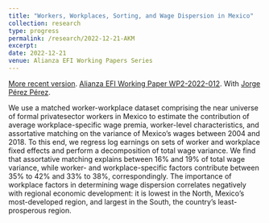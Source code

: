 ```yaml
---
title: "Workers, Workplaces, Sorting, and Wage Dispersion in Mexico"
collection: research
type: progress
permalink: /research/2022-12-21-AKM
excerpt:
date: 2022-12-21
venue: Alianza EFI Working Papers Series
---
```


[More recent version](http://jgnunol.github.io/files/files/PerezNunoAKM20221221.pdf). [Alianza EFI Working Paper WP2-2022-012](https://alianzaefi.com/download/the-contribution-of-workers-workplaces-and-sorting-to-wage-inequality-in-mexico/). With [Jorge Pérez Pérez](https://jorgeperezperez.com/).

We use a matched worker-workplace dataset comprising the near universe of formal privatesector workers in Mexico to estimate the contribution of average workplace-specific wage premia, worker-level characteristics, and assortative matching on the variance of Mexico’s wages between 2004 and 2018. To this end, we regress log earnings on sets of worker and workplace fixed effects and perform a decomposition of total wage variance. We find that assortative matching explains between 16% and 19% of total wage variance, while worker- and workplace-specific factors contribute between 35% to 42% and 33% to 38%, correspondingly. The importance of workplace factors in determining wage dispersion correlates negatively with regional economic development: it is lowest in the North, Mexico’s most-developed region, and largest in the South, the country’s least-prosperous region.
